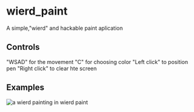 # wierd_paint
A simple,"wierd" and hackable paint aplication

## Controls
"WSAD" for the movement
"C" for choosing color
"Left click" to position pen
"Right click" to clear hte screen

## Examples
![a wierd painting in wierd paint](https://user-images.githubusercontent.com/77002353/179420961-451cac45-d355-4ec1-ac0d-f15ecf2c3b22.png)


